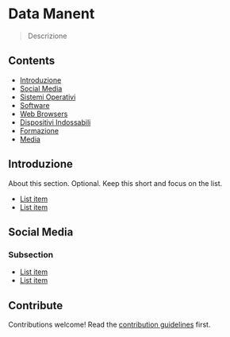 # Data Manent

> Descrizione


## Contents

- [Introduzione](#Introduzione)
- [Social Media](#Social-Media)
- [Sistemi Operativi](#another-section)
- [Software](#another-section)
- [Web Browsers](#another-section)
- [Dispositivi Indossabili](#another-section)
- [Formazione](#another-section)
- [Media](#another-section)


## Introduzione

About this section. Optional. Keep this short and focus on the list.

- [List item](http://example.com)
- [List item](http://example.com)


## Social Media

### Subsection

- [List item](http://example.com)
- [List item](http://example.com)


## Contribute

Contributions welcome! Read the [contribution guidelines](contributing.md) first.
